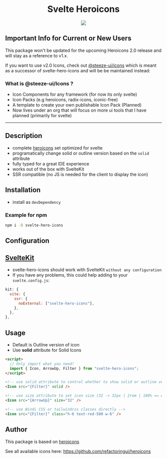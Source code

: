 <div align="center">
  <h1>Svelte Heroicons</h1>
  <a href="https://www.npmjs.com/package/svelte-hero-icons"><img src="https://img.shields.io/npm/v/svelte-hero-icons.svg?style=flat" /></a>
</div>

## Important Info for Current or New Users

This package won't be updated for the upcoming Heroicons 2.0 release and will stay as a reference to v1.x.

If you want to use v2.0 Icons, check out [@steeze-ui/icons](https://github.com/steeze-ui/icons) which is meant as a successor of svelte-hero-icons and will be be maintained instead:

### What is @steeze-ui/Icons ?

- Icon Components for any framework (for now its only svelte)
- Icon Packs (e.g heroicons, radix-icons, iconic-free)
- A template to create your own publishable Icon Pack (Planned)
- Now lives under an org that will focus on more ui tools that I have planned (primarily for svelte)

---

## Description

- complete [heroicons](https://heroicons.dev/) set optimized for svelte
- programatically change solid or outline version based on the `solid` attribute
- fully typed for a great IDE experience
- works out of the box with SvelteKit
- SSR compatible (no JS is needed for the client to display the icon)

## Installation

- install as `devDependency`

### Example for npm

```bash
npm i -D svelte-hero-icons
```

## Configuration

## [SvelteKit](https://github.com/sveltejs/kit)

- svelte-hero-icons should work with SvelteKit `without any configuration`
- If you have any problems, this could help adding to your `svelte.config.js`:

```js
kit: {
  vite: {
    ssr: {
      noExternal: ["svelte-hero-icons"],
    },
  },
},
```

## Usage

- Default is Outline version of icon
- Use **solid** attribute for Solid Icons

```html
<script>
  // Only import what you need!
  import { Icon, ArrowUp, Filter } from "svelte-hero-icons";
</script>

<!-- use solid attribute to control whether to show solid or outline version of icon -->
<Icon src="{Filter}" solid />

<!-- use size attribute to set icon size (32 -> 32px | 2rem | 100% == default ) -->
<Icon src="{ArrowUp}" size="32" />

<!-- use Windi CSS or tailwindcss classes directly -->
<Icon src="{Filter}" class="h-6 text-red-500 w-6" />
```

## Author

This package is based on [heroicons](https://github.com/refactoringui/heroicons)

See all available icons here: https://github.com/refactoringui/heroicons

